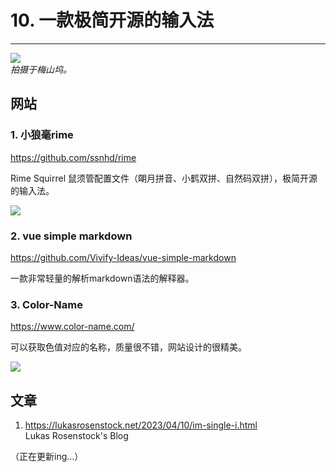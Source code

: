# 10. 一款极简开源的输入法

---

![](https://cdn.staticaly.com/gh/lovezsh/pic-cdn@main/20230410/66c9476abc9c50b9016a9d466234bde.3kpc7008yk80.webp)  
*拍摄于梅山坞。*

## 网站
### 1. 小狼毫rime
https://github.com/ssnhd/rime

Rime Squirrel 鼠须管配置文件（朙月拼音、小鹤双拼、自然码双拼），极简开源的输入法。

![](https://cdn.staticaly.com/gh/lovezsh/pic-cdn@main/20230413/image.n89rns68nwg.png)

### 2. vue simple markdown
https://github.com/Vivify-Ideas/vue-simple-markdown

一款非常轻量的解析markdown语法的解释器。

### 3. Color-Name
https://www.color-name.com/

可以获取色值对应的名称，质量很不错，网站设计的很精美。

![](https://cdn.staticaly.com/gh/lovezsh/pic-cdn@main/20230413/image.587teu5u78w0.png)

## 文章
1. https://lukasrosenstock.net/2023/04/10/im-single-i.html  
Lukas Rosenstock's Blog

（正在更新ing...）

